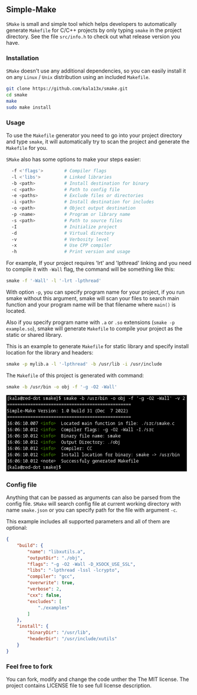 ## Simple-Make
`SMake` is small and simple tool which helps developers to automatically generate `Makefile` for C/C++ projects by only typing `smake` in the project directory. See the file `src/info.h` to check out what release version you have.

### Installation
`SMake` doesn't use any additional dependencies, so you can easily install it on any `Linux` / `Unix` distribution using an included `Makefile`.
```bash
git clone https://github.com/kala13x/smake.git
cd smake
make
sudo make install
```

### Usage
To use the `Makefile` generator you need to go into your project directory and type `smake`, it will automatically try to scan the project and generate the `Makefile` for you. 

`SMake` also has some options to make your steps easier:
```bash
  -f <'flags'>        # Compiler flags
  -l <'libs'>         # Linked libraries
  -b <path>           # Install destination for binary
  -c <path>           # Path to config file
  -e <paths>          # Exclude files or directories
  -i <path>           # Install destination for includes
  -o <path>           # Object output destination
  -p <name>           # Program or library name
  -s <path>           # Path to source files
  -I                  # Initialize project
  -d                  # Virtual directory
  -v                  # Verbosity level
  -x                  # Use CPP compiler
  -h                  # Print version and usage
```
For example, If your project requires 'lrt' and 'lpthread' linking and you need to compile it with `-Wall` flag, the command will be something like this:
```bash
smake -f '-Wall' -l '-lrt -lpthread'
```

With option `-p`, you can specify program name for your project, if you run smake without this argument, smake will scan your files to search main function and your program name will be that filename where `main()` is located.

Also if you specify program name with `.a` or `.so` extensions (`smake -p example.so`), smake will generate `Makefile` to compile your project as the static or shared library.

This is an example to generate `Makefile` for static library and specify install location for the library and headers:
```bash
smake -p mylib.a -l '-lpthread' -b /usr/lib -i /usr/include
```

The `Makefile` of this project is generated with command:
```bash
smake -b /usr/bin -o obj -f '-g -O2 -Wall'
```

![alt tag](https://github.com/kala13x/smake/blob/master/smake.png)

### Config file
Anything that can be passed as arguments can also be parsed from the config file. `SMake` will search config file at current working directory with name `smake.json` or you can specify path for the file with argument `-c`.

This example includes all supported parameters and all of them are optional:
```json
{
    "build": {
        "name": "libxutils.a",
        "outputDir": "./obj",
        "flags": "-g -O2 -Wall -D_XSOCK_USE_SSL",
        "libs": "-lpthread -lssl -lcrypto",
        "compiler": "gcc",
        "overwrite": true,
        "verbose": 2,
        "cxx": false,
        "excludes": [
            "./examples"
        ]
    },
    "install": {
        "binaryDir": "/usr/lib",
        "headerDir": "/usr/include/xutils"
    }
}
```

### Feel free to fork
You can fork, modify and change the code unther the The MIT license. The project contains LICENSE file to see full license description.
